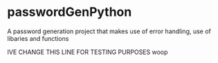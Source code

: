 # passwordGenPython
A password generation project that makes use of error handling, use of libaries and functions

IVE CHANGE THIS LINE FOR TESTING PURPOSES
woop